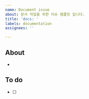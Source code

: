 ```yaml
---
name: Document issue
about: 문서 작업을 위한 이슈 템플릿 입니다.
title: 'docs: '
labels: documentation
assignees: ''

---
```


## About
<!-- 해당 이슈에서 할 작업에 대해 설명해 주세요. -->
* 

## To do
<!-- 해야 할 일을 적어 주세요. -->
- [ ] 

<!-- 그 외 필요한 Label, Assignees 추가하기! -->
